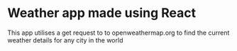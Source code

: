 # Weather app made using React

This app utilises a get request to to openweathermap.org to find the current weather details for any city in the world

